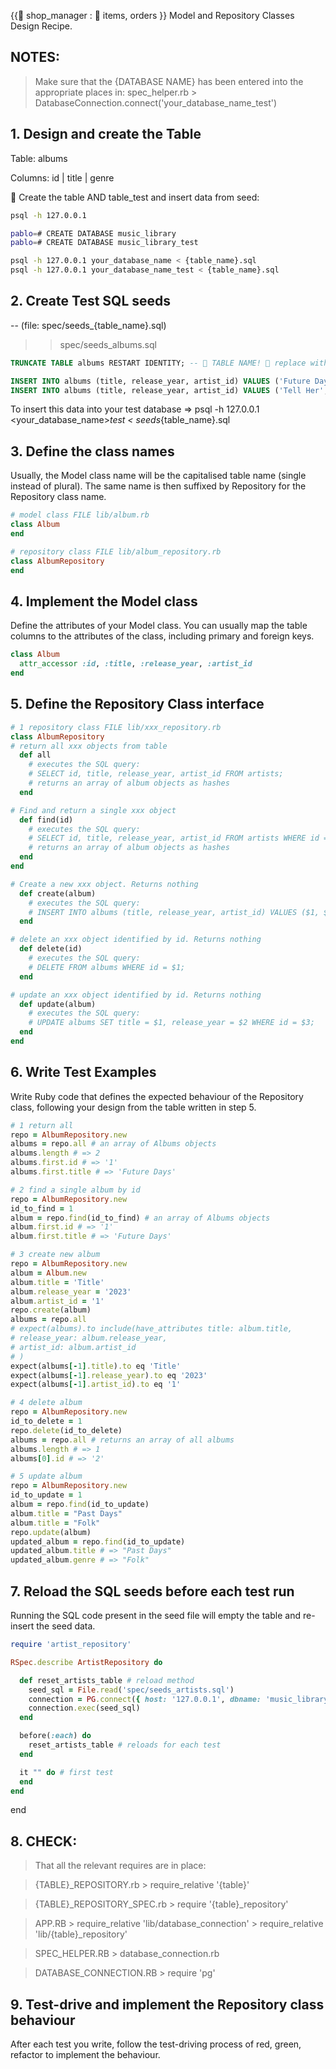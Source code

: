 {{🦠 shop_manager : 🦠 items, orders }} Model and Repository Classes Design Recipe.

## NOTES:

> Make sure that the {DATABASE NAME} has been entered into the appropriate places in:
> spec_helper.rb > DatabaseConnection.connect('your_database_name_test')

## 1. Design and create the Table

Table: albums

Columns:
id | title | genre

🦠 Create the table AND table_test and insert data from seed: 
```bash
psql -h 127.0.0.1

pablo=# CREATE DATABASE music_library
pablo=# CREATE DATABASE music_library_test

psql -h 127.0.0.1 your_database_name < {table_name}.sql
psql -h 127.0.0.1 your_database_name_test < {table_name}.sql
```

## 2. Create Test SQL seeds

-- (file: spec/seeds_{table_name}.sql)
>> spec/seeds_albums.sql

```sql
TRUNCATE TABLE albums RESTART IDENTITY; -- 🦠 TABLE NAME! 🦠 replace with your own table name.

INSERT INTO albums (title, release_year, artist_id) VALUES ('Future Days', '1974', 1);
INSERT INTO albums (title, release_year, artist_id) VALUES ('Tell Her', '1969', 2);
```

To insert this data into your test database => psql -h 127.0.0.1 <your_database_name>_test < seeds_{table_name}.sql

## 3. Define the class names
Usually, the Model class name will be the capitalised table name (single instead of plural). The same name is then suffixed by Repository for the Repository class name.

```ruby
# model class FILE lib/album.rb
class Album
end

# repository class FILE lib/album_repository.rb
class AlbumRepository
end
```

## 4. Implement the Model class
Define the attributes of your Model class. You can usually map the table columns to the attributes of the class, including primary and foreign keys.

```ruby
class Album
  attr_accessor :id, :title, :release_year, :artist_id
end
```

## 5. Define the Repository Class interface
```ruby
# 1 repository class FILE lib/xxx_repository.rb
class AlbumRepository
# return all xxx objects from table
  def all
    # executes the SQL query:
    # SELECT id, title, release_year, artist_id FROM artists;
    # returns an array of album objects as hashes
  end

# Find and return a single xxx object
  def find(id)
    # executes the SQL query:
    # SELECT id, title, release_year, artist_id FROM artists WHERE id = $1;
    # returns an array of album objects as hashes
  end
end

# Create a new xxx object. Returns nothing
  def create(album)
    # executes the SQL query:
    # INSERT INTO albums (title, release_year, artist_id) VALUES ($1, $2, $3);
  end

# delete an xxx object identified by id. Returns nothing
  def delete(id)
    # executes the SQL query:
    # DELETE FROM albums WHERE id = $1;
  end

# update an xxx object identified by id. Returns nothing
  def update(album)
    # executes the SQL query:
    # UPDATE albums SET title = $1, release_year = $2 WHERE id = $3;
  end
end
```

## 6. Write Test Examples
Write Ruby code that defines the expected behaviour of the Repository class, following your design from the table written in step 5.
```ruby
# 1 return all
repo = AlbumRepository.new
albums = repo.all # an array of Albums objects
albums.length # => 2
albums.first.id # => '1'
albums.first.title # => 'Future Days'

# 2 find a single album by id
repo = AlbumRepository.new
id_to_find = 1
album = repo.find(id_to_find) # an array of Albums objects
album.first.id # => '1'
album.first.title # => 'Future Days'

# 3 create new album
repo = AlbumRepository.new
album = Album.new
album.title = 'Title'
album.release_year = '2023'
album.artist_id = '1'
repo.create(album)
albums = repo.all
# expect(albums).to include(have_attributes title: album.title,
# release_year: album.release_year,
# artist_id: album.artist_id
# )
expect(albums[-1].title).to eq 'Title'
expect(albums[-1].release_year).to eq '2023'
expect(albums[-1].artist_id).to eq '1'

# 4 delete album
repo = AlbumRepository.new
id_to_delete = 1
repo.delete(id_to_delete)
albums = repo.all # returns an array of all albums
albums.length # => 1
albums[0].id # => '2'

# 5 update album
repo = AlbumRepository.new
id_to_update = 1
album = repo.find(id_to_update)
album.title = "Past Days"
album.title = "Folk"
repo.update(album)
updated_album = repo.find(id_to_update)
updated_album.title # => "Past Days"
updated_album.genre # => "Folk"
```

## 7. Reload the SQL seeds before each test run
Running the SQL code present in the seed file will empty the table and re-insert the seed data.
```ruby
require 'artist_repository'

RSpec.describe ArtistRepository do

  def reset_artists_table # reload method
    seed_sql = File.read('spec/seeds_artists.sql')
    connection = PG.connect({ host: '127.0.0.1', dbname: 'music_library_test' })
    connection.exec(seed_sql)
  end

  before(:each) do 
    reset_artists_table # reloads for each test
  end

  it "" do # first test
  end
end
```

end

## 8. CHECK:

> That all the relevant requires are in place:

> {TABLE}_REPOSITORY.rb > require_relative '{table}'

> {TABLE}_REPOSITORY_SPEC.rb > require '{table}_repository'

> APP.RB > require_relative 'lib/database_connection'
         > require_relative 'lib/{table}_repository'

> SPEC_HELPER.RB > database_connection.rb

> DATABASE_CONNECTION.RB > require 'pg'

## 9. Test-drive and implement the Repository class behaviour
After each test you write, follow the test-driving process of red, green, refactor to implement the behaviour.